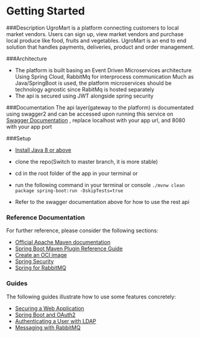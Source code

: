 # Getting Started
###Description
UgroMart is a platform connecting customers to local market vendors. Users can sign up, view market vendors and purchase local produce like food, fruits and vegetables. UgroMart is an end to end solution that handles payments, deliveries, product and order management.

###Architecture
- The platform is built basing an Event Driven Microservices architecture Using Spring Cloud, RabbitMq for interprocess communication
Much as Java/SpringBoot is used, the platform microservices should be technology agnostic since RabitMq is hosted separately
- The api is secured using JWT alongside spring security

###Documentation
The api layer(gateway to the platform) is documentated using swagger2 and can be accessed upon running this service on
[Swagger Documentation](http://localhost:8080/swagger-ui/)  , replace localhost with your app url, and 8080 with your app port

###Setup
- [Install Java 8 or above](https://java.com/en/download/help/download_options.html) 

- clone the repo(Switch to master branch, it is more stable)

- cd in the root folder of the app in your terminal or
- run the following command in your terminal or console
    ```./mvnw clean package spring-boot:run -DskipTests=true```
- Refer to the swagger documentation above for how to use the rest api

### Reference Documentation
For further reference, please consider the following sections:

* [Official Apache Maven documentation](https://maven.apache.org/guides/index.html)
* [Spring Boot Maven Plugin Reference Guide](https://docs.spring.io/spring-boot/docs/2.5.0-M2/maven-plugin/reference/html/)
* [Create an OCI image](https://docs.spring.io/spring-boot/docs/2.5.0-M2/maven-plugin/reference/html/#build-image)
* [Spring Security](https://docs.spring.io/spring-boot/docs/2.4.3/reference/htmlsingle/#boot-features-security)
* [Spring for RabbitMQ](https://docs.spring.io/spring-boot/docs/2.4.3/reference/htmlsingle/#boot-features-amqp)

### Guides
The following guides illustrate how to use some features concretely:

* [Securing a Web Application](https://spring.io/guides/gs/securing-web/)
* [Spring Boot and OAuth2](https://spring.io/guides/tutorials/spring-boot-oauth2/)
* [Authenticating a User with LDAP](https://spring.io/guides/gs/authenticating-ldap/)
* [Messaging with RabbitMQ](https://spring.io/guides/gs/messaging-rabbitmq/)

